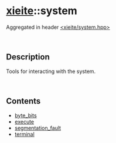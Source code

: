 # [xieite](./xieite.md)\:\:system
Aggregated in header [<xieite/system.hpp>](../../include/xieite/system.hpp)

&nbsp;

## Description
Tools for interacting with the system.

&nbsp;

## Contents
- [byte_bits](./namespaces/system/byte_bits.md)
- [execute](./namespaces/system/execute.md)
- [segmentation_fault](./namespaces/system/segmentation_fault.md)
- [terminal](./namespaces/system/terminal.md)
